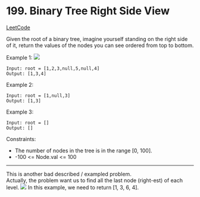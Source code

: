 # 199. Binary Tree Right Side View
[LeetCode](https://leetcode.com/problems/binary-tree-right-side-view/)

Given the root of a binary tree, imagine yourself standing on the right side of it, return the values of the nodes you can see ordered from top to bottom.



Example 1:
![](https://assets.leetcode.com/uploads/2021/02/14/tree.jpg)
```
Input: root = [1,2,3,null,5,null,4]
Output: [1,3,4]
```
Example 2:
```
Input: root = [1,null,3]
Output: [1,3]
```
Example 3:
```
Input: root = []
Output: []
```

Constraints:

- The number of nodes in the tree is in the range [0, 100].
- -100 <= Node.val <= 100

---
This is another bad described / exampled problem.  
Actually, the problem want us to find all the last node (right-est) of each level.
![](https://assets.leetcode.com/users/images/cef92daf-88dd-46b5-a329-b179916c6482_1618278364.1240458.png)
In this example, we need to return [1, 3, 6, 4].